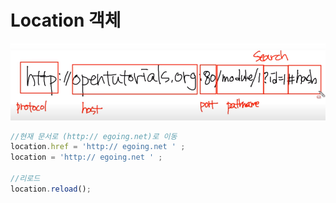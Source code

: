 # Location 객체

![](../../../.gitbook/assets/image%20%282%29.png)

```javascript
//현재 문서로 (http:// egoing.net)로 이동
location.href = 'http:// egoing.net ' ;
location = 'http:// egoing.net ' ;

//리로드
location.reload();
```

